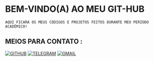# BEM-VINDO(A) AO MEU GIT-HUB 

    AQUI FICARÁ OS MEUS CÓDIGOS E PROJETOS FEITOS DURANTE MEU PERÍODO ACADÊMICO!
    
## MEIOS PARA CONTATO :

  [![GITHUB](https://img.shields.io/badge/Instagram-E4405F?style=for-the-badge&logo=instagram&logoColor=white)](https://instagram.com/pablovinix_?igshid=OGQ5ZDc2ODk2ZA==)
  [![TELEGRAM](https://img.shields.io/badge/Telegram-26A5E4.svg?style=for-the-badge&logo=Telegram&logoColor=white)](https://t.me/PabloVini2811)
  [![GMAIL](https://img.shields.io/badge/Gmail-EA4335.svg?style=for-the-badge&logo=Gmail&logoColor=white)](https://mail.google.com/mail/u/0/#inbox)

    
